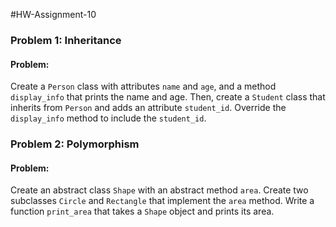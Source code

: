 #HW-Assignment-10

### Problem 1: Inheritance

#### Problem:
Create a `Person` class with attributes `name` and `age`, and a method `display_info` that prints the name and age. Then, create a `Student` class that inherits from `Person` and adds an attribute `student_id`. Override the `display_info` method to include the `student_id`.

### Problem 2: Polymorphism

#### Problem:
Create an abstract class `Shape` with an abstract method `area`. Create two subclasses `Circle` and `Rectangle` that implement the `area` method. Write a function `print_area` that takes a `Shape` object and prints its area.

